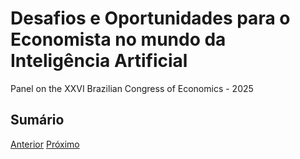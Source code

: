 # Desafios e Oportunidades para o Economista no mundo da Inteligência Artificial

Panel on the XXVI Brazilian Congress of Economics - 2025

## Sumário
<!--
1. [Contexto do problema](contexto.md)
2. [Problema](problema.md)
3. [Revisão sumária de literatura](revisao.md)
4. [Modelo analítico](modelo.md)
5. [Desenho da pesquisa: procedimento](procedimento.md)
6. [Desenho da pesquisa: material e métodos](material_metodos.md)
7. [Resultados e discussão](resultados.md)
8. [Considerações finais](conclusao.md)

-->
[Anterior](../index.md)    [Próximo](contexto.md)








